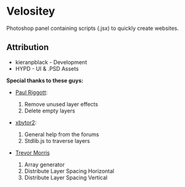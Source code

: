 Velositey
=========

Photoshop panel containing scripts (.jsx) to quickly create websites.


Attribution
----------
* kieranpblack - Development
* HYPD - UI & .PSD Assets

**Special thanks to these guys:**
* [Paul Riggott](http://www.ps-bridge-scripts.talktalk.net/):
	1. Remove unused layer effects
	2. Delete empty layers

* [xbytor2](www.ps-scripts.com):
	1. General help from the forums
	2. Stdlib.js to traverse layers

* [Trevor Morris](www.morris-photographics.com)
	1. Array generator
	2. Distribute Layer Spacing Horizontal
	3. Distribute Layer Spacing Vertical
